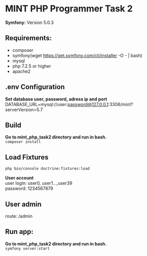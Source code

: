 # MINT PHP Programmer Task 2
__Symfony:__ Version 5.0.3 

## Requirements:
- composer
- symfony(wget https://get.symfony.com/cli/installer -O - | bash)
- mysql
- php 7.2.5 or higher
- apache2

## .env Configuration
__Set database user, password, adress ip and port__ <br />
DATABASE_URL=mysql://user:password@127.0.0.1:3306/mint?serverVersion=5.7

## Build
__Go to mint_php_task2 directory and run in bash.__ <br />
```composer install```

## Load Fixtures
```php bin/console doctrine:fixtures:load```

__User account__ <br />
user login: user0, user1...,user39 <br />
password: 1234567879

## User admin
route: /admin

## Run app:
__Go to mint_php_task2 directory and run in bash.__ <br />
```symfony server:start```
